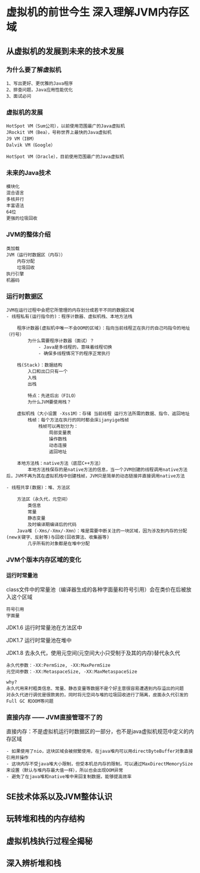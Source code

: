 # 虚拟机的前世今生 深入理解JVM内存区域

## 从虚拟机的发展到未来的技术发展

### 为什么要了解虚拟机

    1、写出更好、更优雅的Java程序
    2、排查问题，Java应用性能优化
    3、面试必问
    
### 虚拟机的发展

    HotSpot VM（Sum公司），以前使用范围最广的Java虚拟机
    JRockit VM（Bea），号称世界上最快的Java虚拟机
    J9 VM（IBM）
    Dalvik VM（Google）
    
    HotSpot VM（Oracle），目前使用范围最广的Java虚拟机
    
### 未来的Java技术

    模块化
    混合语言
    多核并行
    丰富语法
    64位
    更强的垃圾回收
    
### JVM的整体介绍

    类加载
    JVM（运行时数据区（内存））
        内存分配
        垃圾回收
    执行引擎
    机器码
    
### 运行时数据区
    
    JVM在运行过程中会把它所管理的内存划分成若干不同的数据区域
    - 线程私有(运行指令的)：程序计数器、虚拟机栈、本地方法栈
        
        程序计数器(虚拟机中唯一不会OOM的区域)：指向当前线程正在执行的自己吗指令的地址（行号）
            为什么需要程序计数器（面试）？
                - Java是多线程的，意味着线程切换
                - 确保多线程情况下的程序正常执行
                
        栈(Stack)：数据结构
            入口和出口只有一个
            入栈
            出栈
            
            特点：先进后出（FILO）
            为什么JVM要使用栈？
            
        虚拟机栈（大小设置 -Xss1M）：存储 当前线程 运行方法所需的数据、指令、返回地址
            栈帧：每个方法在执行的同时都会床ijanyige栈帧
                栈帧可以再划分为：
                    局部变量表
                    操作数栈
                    动态连接
                    返回地址
                    
        本地方法栈：native方法（底层C++方法）
            本地方法栈保存的是native方法的信息，当一个JVM创建的线程调用native方法后，JVM不再为其在虚拟机栈中创建栈帧，JVM只是简单的动态链接并直接调用native方法
    
    - 线程共享(数据)：堆、方法区
        
        方法区（永久代，元空间）
            类信息
            常量
            静态变量
            及时编译期编译后的代码
        Java堆（-Xms/-Xmx/-Xmn）：堆是需要中断关注的一块区域，因为涉及到内存的分配(new关键字、反射等)与回收(回收算法、收集器等)
            几乎所有的对象都是在堆中分配

### JVM个版本内存区域的变化

#### 运行时常量池

class文件中的常量池（编译器生成的各种字面量和符号引用）会在类价在后被放入这个区域

    符号引用
    字面量
    
JDK1.6 运行时常量池在方法区中

JDK1.7 运行时常量池在堆中

JDK1.8 去永久代，使用元空间(元空间大小只受制于及其的内存)替代永久代

    永久代参数：-XX:PermSize, -XX:MaxPermSize
    元空间参数：-XX:MetaspaceSize, -XX:MaxMetaspaceSize
    
    why?
    永久代用来村粗类信息、常量、静态变量等数据不是个好主意很容易遭遇到内存溢出的问题
    对永久代进行调优是很款男的，同时将元空间与堆的垃圾回收进行了隔离，皮面永久代引发的Full GC 和OOM等问题
   
### 直接内存 —— JVM直接管理不了的

直接内存：不是虚拟机运行时数据区的一部分，也不是java虚拟机规范中定义的内存区域

    - 如果使用了nio，这块区域会被频繁使用，在java堆内可以用directByteBuffer对象直接引用并操作
    - 这块内存不受java堆大小限制，但受本机总内存的限制，可以通过MaxDirectMemorySize来设置（默认与堆内存最大值一样），所以也会出现OOM异常
    - 避免了在java堆和native堆中来回复制数据，能够提高效率
    
## SE技术体系以及JVM整体认识

## 玩转堆和栈的内存结构

## 虚拟机栈执行过程全揭秘

## 深入辨析堆和栈